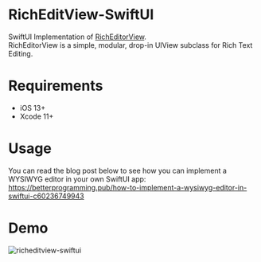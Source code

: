 # RichEditView-SwiftUI

SwiftUI Implementation of [RichEditorView](https://github.com/cjwirth/RichEditorView).<br>
RichEditorView is a simple, modular, drop-in UIView subclass for Rich Text Editing.

# Requirements
- iOS 13+
- Xcode 11+

# Usage
You can read the blog post below to see how you can implement a WYSIWYG editor in your own SwiftUI app:<br>
https://betterprogramming.pub/how-to-implement-a-wysiwyg-editor-in-swiftui-c60236749943

# Demo

![richeditview-swiftui](https://user-images.githubusercontent.com/22890731/123076063-073db200-d42e-11eb-9e3c-69504a868b53.gif)
